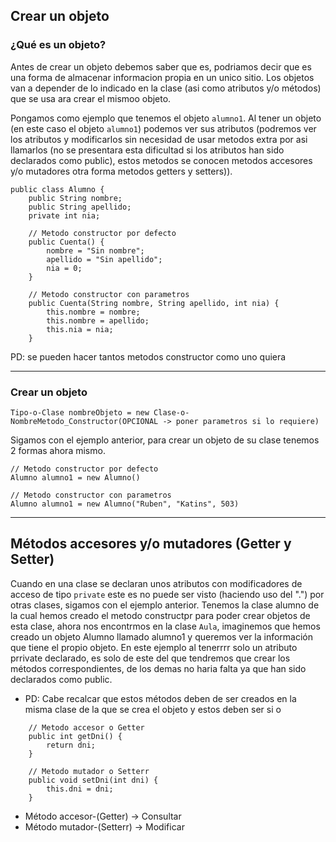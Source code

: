 ## Crear un objeto

### ¿Qué es un objeto?
Antes de crear un objeto debemos saber que es, podriamos decir que es una forma de almacenar informacion propia en un unico sitio.
Los objetos van a depender de lo indicado en la clase (asi como atributos y/o métodos) que se usa ara crear el mismoo objeto.

Pongamos como ejemplo que tenemos el objeto ```alumno1```. Al tener un objeto (en este caso el objeto ```alumno1```) podemos ver sus atributos (podremos ver los atributos y modificarlos sin necesidad de usar metodos extra por asi llamarlos (no se presentara esta dificultad si los atributos han sido declarados como public), estos metodos se conocen metodos accesores y/o mutadores otra forma metodos getters y setters)).
```
public class Alumno {
    public String nombre;
    public String apellido;
    private int nia;

    // Metodo constructor por defecto
    public Cuenta() {
        nombre = "Sin nombre";
        apellido = "Sin apellido";
        nia = 0;
    }

    // Metodo constructor con parametros
    public Cuenta(String nombre, String apellido, int nia) {
        this.nombre = nombre;
        this.nombre = apellido;
        this.nia = nia;
    }
```

PD: se pueden hacer tantos metodos constructor como uno quiera

---
### Crear un objeto
```Tipo-o-Clase nombreObjeto = new Clase-o-NombreMetodo_Constructor(OPCIONAL -> poner parametros si lo requiere)```

Sigamos con el ejemplo anterior, para crear un objeto de su clase tenemos 2 formas ahora mismo.

```
// Metodo constructor por defecto
Alumno alumno1 = new Alumno()
```
```
// Metodo constructor con parametros
Alumno alumno1 = new Alumno("Ruben", "Katins", 503)
```

---
## Métodos accesores y/o mutadores (Getter y Setter)
Cuando en una clase se declaran unos atributos con modificadores de acceso de tipo ```private``` este es no puede ser visto (haciendo uso del ".") por otras clases, sigamos con el ejemplo anterior.
Tenemos la clase alumno de la cual hemos creado el metodo constructpr para poder crear objetos de esta clase, ahora nos encontrmos en la clase ```Aula```, imaginemos que hemos creado un objeto Alumno llamado alumno1 y queremos ver la información que tiene el propio objeto.
En este ejemplo al tenerrrr solo un atributo prrivate declarado, es solo de este del que tendremos que crear los métodos correspondientes, de los demas no haria falta ya que han sido declarados como public.

+ PD: Cabe recalcar que estos métodos deben de ser creados en la misma clase de la que se crea el objeto y estos deben ser si o 

```
    // Metodo accesor o Getter
    public int getDni() {
        return dni;
    }

    // Metodo mutador o Setterr
    public void setDni(int dni) {
        this.dni = dni;
    }
```

+ Método accesor-(Getter) -> Consultar
+ Método mutador-(Setterr) -> Modificar
